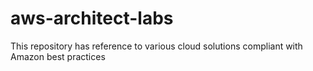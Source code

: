 # aws-architect-labs
This repository has reference to various cloud solutions compliant with Amazon best practices
